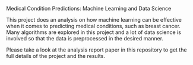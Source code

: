 Medical Condition Predictions: Machine Learning and Data Science

This project does an analysis on how machine learning can be effective when it comes to predicting medical conditions, such as breast cancer.
Many algorithms are explored in this project and a lot of data science is involved so that the data is preprocessed in the desired manner.

Please take a look at the analysis report paper in this repository to get the full details of the project and the results.
